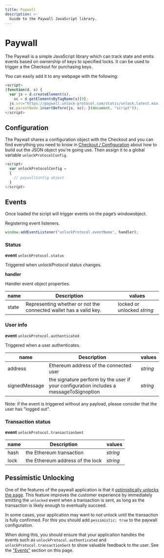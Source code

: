 ```yaml
---
title: Paywall
description: >-
  Guide to the Paywall JavaScript library.
---
```


# Paywall

The Paywall is a simple JavaScript library which can track state and emits
events based on ownership of keys to specified locks. It can be used to trigger
a the Checkout for purchasing keys.

You can easily add it to any webpage with the following:

```javascript
<script>
(function(d, s) {
  var js = d.createElement(s),
    sc = d.getElementsByTagName(s)[0];
  js.src="https://paywall.unlock-protocol.com/static/unlock.latest.min.js";
  sc.parentNode.insertBefore(js, sc); }(document, "script"));
</script>
```

## Configuration

The Paywall shares a configuration object with the Checkout and you can find
everything you need to know in [Checkout / Configuration](/tools/checkout/configuration#the-paywallconfig-object) about how to build
out the JSON object you're going use. Then assign it to a global variable `unlockProtocolConfig`.

```javascript
<script>
  var unlockProtocolConfig =
  {
    // paywallConfig object
  }
</script>
```

## Events

Once loaded the script will trigger events on the page’s ​window​ object.

Registering event listeners.

```javascript
window.addEventListener("unlockProtocol.eventName", handler);
```

### Status

**event** `unlockProtocol.status`

Triggered when unlockProtocol status changes.

**handler**

Handler event object properties.

| name  | Description                                                       | values                      |
| ----- | ----------------------------------------------------------------- | --------------------------- |
| state | Representing whether or not the connected wallet has a valid key. | locked or unlocked _string_ |

### User info

**event** `unlockProtocol.authenticated`

Triggered when a user authenticates.

| name          | Description                                                                            | values   |
| ------------- | -------------------------------------------------------------------------------------- | -------- |
| address       | Ethereum address of the connected user                                                 | _string_ |
| signedMessage | the signature perform by the user if your configuration includes a messageToSignoption | _string_ |

Note: if the event is triggered without any payload, please consider that the user has "logged out".

### Transaction status

**event** `unlockProtocol.transactionSent`

| name | Description                      | values   |
| ---- | -------------------------------- | -------- |
| hash | the Ethereum transaction         | _string_ |
| lock | the Ethereum address of the lock | _string_ |

## Pessimistic Unlocking

One of the features of the paywall application is that it [optimistically unlocks the page](https://unlock-protocol.com/blog/hello-optimistic-unlocking/). This feature improves the customer experience by immediately emitting the `unlocked` event when a transaction is sent, as long as the transaction is likely enough to eventually succeed.

In some cases, your application may want to _not_ unlock until the transaction is fully confirmed. For this you should add `pessimistic: true` to the paywall configuration.

When doing this, you should ensure that your application handles the events such as `unlockProtocol.authenticated` and `unlockProtocol.transactionSent` to show valuable feedback to the user. See the ["Events"](#events) section on this page.
